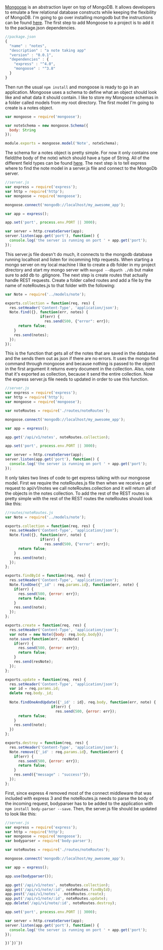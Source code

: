 <a href="http://mongoosejs.com/">Mongoose</a> is an abstraction layer on top of MongoDB. It allows developers to emulate a few relational database constructs while keeping the flexibility of MongoDB. I'm going to go over installing mongodb but the instructions can be found <a href="http://docs.mongodb.org/manual/installation/">here</a>. The first step to add Mongoose to a project is to add it to the package.json dependencies.
```javascript
//package.json
{
  "name" : "notes",
  "description" : "a note taking app"
  "version" : "0.0.1",
  "dependencies" : {
    "express" : "^4.0",
    "mongoose" : "^3.8"
  }
}
```
Then run the usual `npm install` and mongoose is ready to go in an application. Mongoose uses a schema to define what an object should look like and what data it should contain. I like to store my Mongoose schemas in a folder called models from my root directory. The first model I'm going to create is a notes object. 
```javascript
var mongoose = require('mongoose');

var noteSchema = new mongoose.Schema({
  body: String
});

module.exports = mongoose.model('Note', noteSchema);
```
The schema for a notes object is pretty simple. For now it only contains one field(the body of the note) which should have a type of String. All of the different field types can be found <a href="http://mongoosejs.com/docs/api.html#schema_Schema.Types">here</a>. The next step is to tell express where to find the note model in a server.js file and connect to the MongoDb server.
```javascript
//server.js
var express = require('express');
var http = require('http');
var mongoose = require('mongoose');

mongoose.connect('mongodb://localhost/my_awesome_app');

var app = express();

app.set('port', process.env.PORT || 3000);

var server = http.createServer(app);
server.listen(app.get('port'), function() {
  console.log('the server is running on port ' + app.get('port');
});
```
This server.js file doesn't do much, it connects to the mongodb database running localhost and listen for incomming http requests. When starting a mongo server on my local machine I like to create a db folder in my project directory and start my mongo server with `mongod --dbpath ./db` but make sure to add db to .gitignore. The next step is create routes that actually handle REST requests. Create a folder called routes and add a file by the name of noteRoutes.js to that folder with the following:
```javascript
var Note = require('../models/note');

exports.collection = function(req, res) {
  res.setHeader('Content-Type', 'application/json');
  Note.find({}, function(err, notes) {
                if(err) {
                  res.send(500, {"error": err});
      return false;
    }
    res.send(notes);
  });
});
```
This is the function that gets all of the notes that are saved in the database and the sends them out as json if there are no errors. It uses the mongo find command through mongoose and because nothing is passed to the object in the first argument it returns every document in the collection. Also, note that it's exported as collection, because it send the entire collection. Now the express server.js file needs to updated in order to use this function.
```javascript
//server.js
var express = require('express');
var http = require('http');
var mongoose = require('mongoose');

var noteRoutes = require('./routes/noteRoutes');

mongoose.connect('mongodb://localhost/my_awesome_app');

var app = express();

app.get('/api/v1/notes', noteRoutes.collection);

app.set('port', process.env.PORT || 3000);

var server = http.createServer(app);
server.listen(app.get('port'), function() {
  console.log('the server is running on port ' + app.get('port');
});
```
It only takes two lines of code to get express talking with our mongoose model. First we require the noteRoutes.js file then when we receive a get request to api/v1/notes we call noteRoutes.collection and it will return all of the objects in the notes collection. To add the rest of the REST routes is pretty simple with the rest of the REST routes the noteRoutes should look like this:
```javascript
//routes/noteRoutes.js
var Note = require('../models/note');

exports.collection = function(req, res) {
  res.setHeader('Content-Type', 'application/json');
  Note.find({}, function(err, note) {
                if(err) {
                  res.send(500, {"error": err});
      return false;
    }
    res.send(note);
  });
};

exports.findById = function(req, res) {
  res.setHeader('Content-Type', 'application/json');
  Note.findOne({"_id" : req.params.id}, function(err, note) {
    if(err) {
      res.send(500, {error: err});
      return false;
    }
    res.send(note);
  });
};

exports.create = function(req, res) {
  res.setHeader('Content-Type', 'application/json');
  var note = new Note({body: req.body.body});
  note.save(function(err, resNote) {
    if(err) {
      res.send(500, {error: err});
      return false;
    }
    res.send(resNote);
  });
};

exports.update = function(req, res) {
  res.setHeader('Content-Type', 'application/json');
  var id = req.params.id;
  delete req.body._id;
  
  Note.findOneAndUpdate({'_id' : id}, req.body, function(err, note) {
                     if(err) {
                       res.send(500, {error: err});
      return false;
    }
    res.send(note);
  })
};

exports.destroy = function(req, res) {
  res.setHeader('Content-Type', 'application/json');
  Note.remove({'_id' : req.params.id}, function(err) {
    if(err) {
      res.send(500, {error: err});
      return false;
    }
    res.send({"message" : "success!"});
  });
};
```
First, since express 4 removed most of the connect middleware that was included with express 3 and the noteRoutes.js needs to parse the body of the incoming request, bodyparser has to be added to the application with `npm install body-parser --save`. Then, the server.js file should be updated to look like this:
```javascript
//server.js
var express = require('express');
var http = require('http');
var mongoose = require('mongoose');
var bodyparser = require('body-parser');

var noteRoutes = require('./routes/noteRoutes');

mongoose.connect('mongodb://localhost/my_awesome_app');

var app = express();

app.use(bodyparser());

app.get('/api/v1/notes', noteRoutes.collection);
app.get('/api/v1/note/:id', noteRoutes.findById);
app.post('/api/v1/notes',  noteRoutes.create);
app.put('/api/v1/note/:id', noteRoutes.update);
app.delete('/api/v1/note/:id', noteRoutes.destroy);

app.set('port', process.env.PORT || 3000);

var server = http.createServer(app);
server.listen(app.get('port'), function() {
  console.log('the server is running on port ' + app.get('port');
});
```
```})`})`})```
